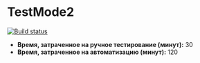 # TestMode2

[![Build status](https://ci.appveyor.com/api/projects/status/qbb30p4ci9pbcx59?svg=true)](https://ci.appveyor.com/project/Denis063/testmode2)

* **Время, затраченное на ручное тестирование (минут):** 30
* **Время, затраченное на автоматизацию (минут):** 120
